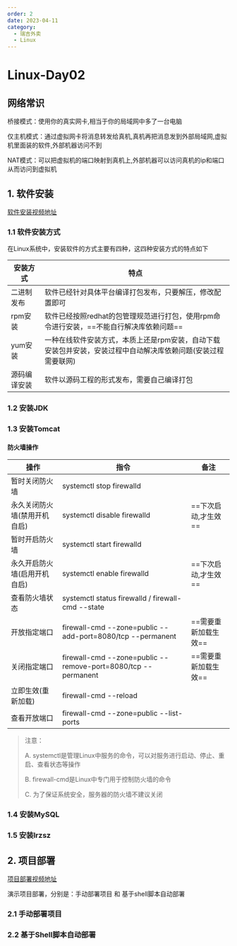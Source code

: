 ```yaml
---
order: 2
date: 2023-04-11
category: 
  - 瑞吉外卖
  - Linux
---
```


# Linux-Day02

## 网络常识

桥接模式：使用你的真实网卡,相当于你的局域网中多了一台电脑

仅主机模式：通过虚拟网卡将消息转发给真机,真机再把消息发到外部局域网,虚拟机里面装的软件,外部机器访问不到

NAT模式：可以把虚拟机的端口映射到真机上,外部机器可以访问真机的ip和端口从而访问到虚拟机

## 1. 软件安装

[软件安装视频地址](https://www.bilibili.com/video/BV13a411q753?p=132&vd_source=8a1412d04d200fa33278d2b150f9b8df)

### 1.1 软件安装方式

在Linux系统中，安装软件的方式主要有四种，这四种安装方式的特点如下

| 安装方式     | 特点                                                         |
| ------------ | ------------------------------------------------------------ |
| 二进制发布   | 软件已经针对具体平台编译打包发布，只要解压，修改配置即可     |
| rpm安装      | 软件已经按照redhat的包管理规范进行打包，使用rpm命令进行安装，==不能自行解决库依赖问题== |
| yum安装      | 一种在线软件安装方式，本质上还是rpm安装，自动下载安装包并安装，安装过程中自动解决库依赖问题(安装过程需要联网) |
| 源码编译安装 | 软件以源码工程的形式发布，需要自己编译打包                   |

### 1.2 安装JDK

### 1.3 安装Tomcat

#### 防火墙操作

| 操作                         | 指令                                                         | 备注                 |
| ---------------------------- | ------------------------------------------------------------ | -------------------- |
| 暂时关闭防火墙               | systemctl stop firewalld                                     |                      |
| 永久关闭防火墙(禁用开机自启) | systemctl disable firewalld                                  | ==下次启动,才生效==  |
| 暂时开启防火墙               | systemctl start firewalld                                    |                      |
| 永久开启防火墙(启用开机自启) | systemctl enable firewalld                                   | ==下次启动,才生效==  |
| 查看防火墙状态               | systemctl status firewalld / firewall-cmd --state            |                      |
| 开放指定端口                 | firewall-cmd --zone=public --add-port=8080/tcp --permanent   | ==需要重新加载生效== |
| 关闭指定端口                 | firewall-cmd --zone=public --remove-port=8080/tcp --permanent | ==需要重新加载生效== |
| 立即生效(重新加载)           | firewall-cmd --reload                                        |                      |
| 查看开放端口                 | firewall-cmd --zone=public --list-ports                      |                      |

> 注意：
>
> ​A. systemctl是管理Linux中服务的命令，可以对服务进行启动、停止、重启、查看状态等操作
>
> ​B. firewall-cmd是Linux中专门用于控制防火墙的命令
>
> ​C. 为了保证系统安全，服务器的防火墙不建议关闭

### 1.4 安装MySQL

### 1.5 安装lrzsz

## 2. 项目部署

[项目部署视频地址](https://www.bilibili.com/video/BV13a411q753?p=139&vd_source=8a1412d04d200fa33278d2b150f9b8df)

演示项目部署，分别是：手动部署项目 和 基于shell脚本自动部署

### 2.1 手动部署项目

### 2.2 基于Shell脚本自动部署
